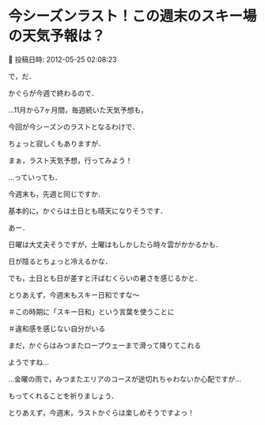 # 今シーズンラスト！この週末のスキー場の天気予報は？

📅 投稿日時: 2012-05-25 02:08:23

で，だ．


かぐらが今週で終わるので．


…11月から7ヶ月間，毎週続いた天気予想も，


今回が今シーズンのラストとなるわけで．


ちょっと寂しくもありますが．





まぁ，ラスト天気予想，行ってみよう！





…っていっても．


今週末も，先週と同じですか．


基本的に，かぐらは土日とも晴天になりそうです．





あー．


日曜は大丈夫そうですが，土曜はもしかしたら時々雲がかかるかも．


日が陰るとちょっと冷えるかな．





でも，土日とも日が差すと汗ばむくらいの暑さを感じるかと．


とりあえず，今週末もスキー日和ですな～


＃この時期に「スキー日和」という言葉を使うことに


＃違和感を感じない自分がいる





まだ，かぐらはみつまたロープウェーまで滑って降りてこれる


ようですね…


…金曜の雨で，みつまたエリアのコースが途切れちゃわないか心配ですが…


もってくれることを祈りましょう．





とりあえず，今週末，ラストかぐらは楽しめそうですよっ！
